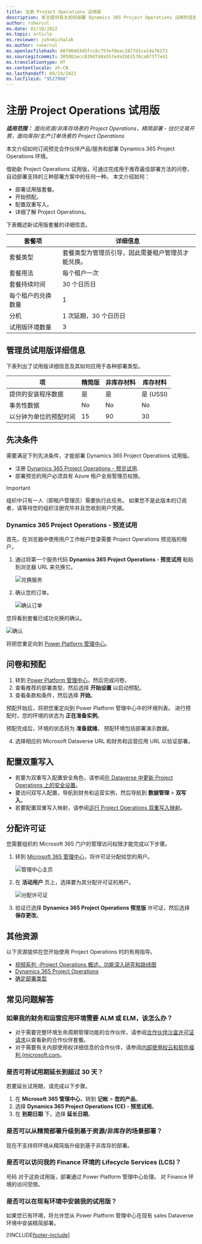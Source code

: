 ```yaml
---
title: 注册 Project Operations 试用版
description: 本文提供有关如何部署 Dynamics 365 Project Operations 试用的信息。
author: ruhercul
ms.date: 01/10/2022
ms.topic: article
ms.reviewer: johnmichalak
ms.author: ruhercul
ms.openlocfilehash: 60790d83d5fcc8c75fef8eac2877d1ca14a761f2
ms.sourcegitcommit: 385081ecc839d7d4a557eda2bb1578ca073f7e41
ms.translationtype: HT
ms.contentlocale: zh-CN
ms.lasthandoff: 09/19/2022
ms.locfileid: "9527968"
---
```

# <a name="sign-up-for-project-operations-trials"></a>注册 Project Operations 试用版 

_**适用范围：** 面向资源/非库存场景的 Project Operations，精简部署 - 估价交易开票，面向库存/生产订单场景的 Project Operations_ 



本文介绍如何订阅预览合作伙伴产品/服务和部署 Dynamics 365 Project Operations 环境。

借助新 Project Operations 试用版，可通过完成用于推荐最佳部署方法的问卷，自动部署支持的三种部署方案中的任何一种。 本文介绍如何：

- 部署试用版套餐。
- 开始预配。
- 配置双重写入。
- 详细了解 Project Operations。 

下表概述新试用版套餐的详细信息。

| **套餐项**               | **详细信息**                                  |
|------------------------------|----------------------------------------------|
| 套餐类型                   | 套餐类型为管理员引导，因此需要租户管理员才能兑换。 |
| 套餐用法                    | 每个租户一次                          |
| 套餐持续时间               | 30 个日历日                             |
| 每个租户的兑换数量       | 1                                            |
| 分机                    | 1 次延期，30 个日历日               |
| 试用版环境数量 | 3                                            |


## <a name="admin-trial-details"></a>管理员试用版详细信息
下表列出了试用版详细信息及其如何应用于各种部署类型。

| **项**                      | **精简版**                                     | **非库存材料** | **库存材料** |
|-------------------------------|----------------------------------------------|---------------------------|-----------------------|
| 提供的安装程序数据           | 是                                          | 是                       | 是 (USSI)            |
| 事务性数据            | No                                           | No                        | No                    |
| 以分钟为单位的预配时间  | 15                                           | 90                        | 30                    |
 
## <a name="prerequisites"></a>先决条件
需要满足下列先决条件，才能部署 Dynamics 365 Project Operations 试用版。

- 注册 [Dynamics 365 Project Operations - 预览试用](https://www.aka.ms/try-po).
- 部署预览的用户必须具有 Azure 租户全局管理员权限。

> [!IMPORTANT]
> 组织中只有一人（即租户管理员）需要执行此任务。 如果您不是此版本的订阅者，请等待您的组织注册完毕并且您收到用户凭据。

### <a name="dynamics-365-project-operations---preview-trial"></a>Dynamics 365 Project Operations - 预览试用 

首先，在浏览器中使用用户工作帐户登录需要 Project Operations 预览版的租户。

1. 通过将第一个服务代码 **Dynamics 365 Project Operations - 预览试用** 粘贴到浏览器 URL 来兑换它。

    ![兑换服务](./media/16RedeemFirstOfferNew.png)

2. 确认您的订单。

    ![确认订单](./media/17ConfirmOrderNew.png)

  您将看到套餐已成功兑换的确认。

   ![确认](./media/18OrderConfirmationNew.png)

  将把您重定向到 [Power Platform 管理中心](https://admin.powerplatform.microsoft.com/projectoperationstrial)。

## <a name="questionnaire-and-provisioning"></a>问卷和预配

1.  转到 [Power Platform 管理中心](https://admin.powerplatform.com/projectoperationstrial)，然后完成问卷。  
2.  查看推荐的部署类型，然后选择 **开始设置** 以启动预配。
3.  查看条款和条件，然后选择 **开始**。

   预配开始后，将把您重定向到 Power Platform 管理中心中的环境列表。 进行预配时，您的环境的状态为 **正在准备实例**。
 
  预配完成后，环境的状态将为 **准备就绪**。 预配环境包括部署演示数据。
 
4.  选择相应的 Microsoft Dataverse URL 和财务和运营应用 URL 以验证部署。

## <a name="configuring-dual-write"></a>配置双重写入
- 若要为双重写入配置安全角色，请参阅[在 Dataverse 中更新 Project Operations 上的安全设置](resource-provision-new-environment.md#update-security-settings-on-project-operations-on-dataverse)。
- 要访问双写入配置，导航到财务和运营实例，然后导航到 **数据管理** > **双写入**。
- 若要配置双重写入映射，请参阅[运行 Project Operations 双重写入映射](resource-provision-new-environment.md#run-project-operations-dual-write-maps)。

## <a name="assign-licenses"></a>分配许可证

您需要组织的 Microsoft 365 门户的管理访问权限才能完成以下步骤。

1. 转到 [Microsoft 365 管理中心](https://portal.office.com/)，将许可证分配给您的用户。

   ![管理中心主页](./media/14AdminPortal.png)

2. 在 **活动用户** 页上，选择要为其分配许可证的用户。

   ![分配许可证](./media/15AssignLicenses.png)

3. 验证已选择 **Dynamics 365 Project Operations 预览版** 许可证，然后选择 **保存更改**。

## <a name="additional-resources"></a>其他资源

以下资源提供在您开始使用 Project Operations 时的有用指导。

- [视频系列 -Project Operations 概述、功能深入研究和路线图](https://youtube.com/playlist?list=PLcakwueIHoT_LJ3Fr1tHnkPk5lioqE6uH)
- [Dynamics 365 Project Operations](/training/modules/examine-dynamics-365-project-operations/)
- [确定部署类型](determine-deployment-type.md)

## <a name="frequently-asked-questions"></a>常见问题解答

### <a name="what-if-i-require-alm-or-elm-for-my-finance-and-operations-apps-environment"></a>如果我的财务和运营应用环境需要 ALM 或 ELM，该怎么办？

- 对于需要完整环境生命周期管理功能的合作伙伴，请参阅[合作伙伴沙盒许可证请求](https://experience.dynamics.com/requestlicense)以查看新的合作伙伴套餐。 
- 对于需要有关内部使用权详细信息的合作伙伴，请参阅[内部使用权云和软件福利 (microsoft.com](https://partner.microsoft.com/membership/internal-use-software)。

### <a name="can-i-extend-my-trial-beyond-30-days"></a>是否可将试用期延长到超过 30 天？
若要延长试用期，请完成以下步骤。

1. 在 **Microsoft 365 管理中心**，转到 **记帐** > **您的产品**。
2. 选择 **Dynamics 365 Project Operations (CE) - 预览试用**。
3. 在 **到期日期** 下，选择 **延长日期**。

### <a name="can-i-upgrade-from-the-lite-deployment-to-the-resourcenon-stocked-based-scenario-deployment"></a>是否可以从精简部署升级到基于资源/非库存的场景部署？
现在不支持将环境从精简版升级到基于非库存的部署。

### <a name="can-i-access-lifecycle-services-lcs-for-my-finance-environments"></a>是否可以访问我的 Finance 环境的 Lifecycle Services (LCS)？  
号码 对于这些试用版，部署通过 Power Platform 管理中心处理。 对 Finance 环境的访问受限。

### <a name="can-i-install-my-trial-on-an-existing-environment"></a>是否可以在现有环境中安装我的试用版？
如果您已有环境，将允许您从 Power Platform 管理中心在现有 sales Dataverse 环境中安装精简部署。

[!INCLUDE[footer-include](../includes/footer-banner.md)]
